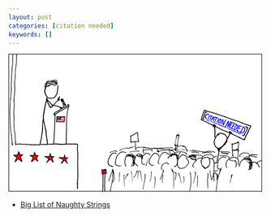 ```yaml
---
layout: post
categories: [citation needed]
keywords: []
---
```


![citation-needed](/static/posts/citation-needed/xkcd_protester.png)

* [Big List of Naughty Strings](https://github.com/minimaxir/big-list-of-naughty-strings)
